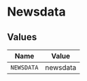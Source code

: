 # Newsdata


## Values

| Name       | Value      |
| ---------- | ---------- |
| `NEWSDATA` | newsdata   |